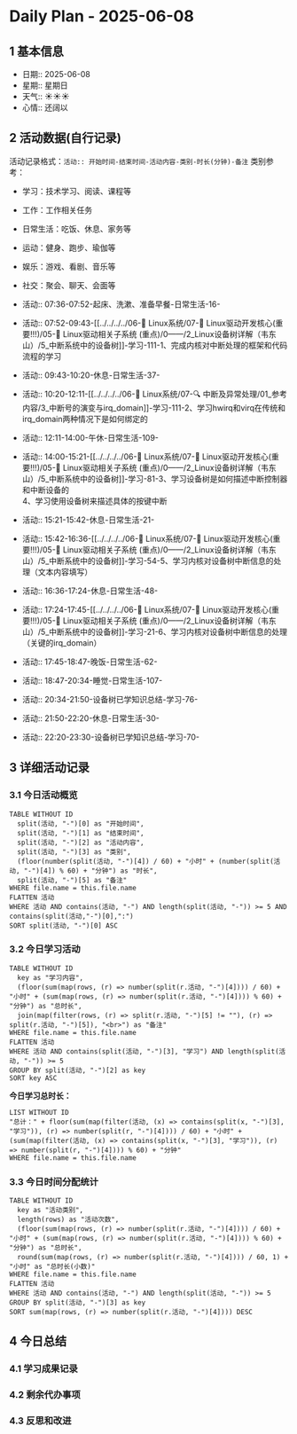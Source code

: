# Daily Plan - 2025-06-08

## 1 基本信息

- 日期:: 2025-06-08
- 星期:: 星期日
- 天气:: ☀️☀️☀️
- 心情:: 还阔以

## 2 活动数据(自行记录)
活动记录格式：`活动:: 开始时间-结束时间-活动内容-类别-时长(分钟)-备注`
类别参考：
- 学习：技术学习、阅读、课程等
- 工作：工作相关任务
- 日常生活：吃饭、休息、家务等
- 运动：健身、跑步、瑜伽等
- 娱乐：游戏、看剧、音乐等
- 社交：聚会、聊天、会面等

- 活动:: 07:36-07:52-起床、洗漱、准备早餐-日常生活-16-
- 活动:: 07:52-09:43-[[../../../../06-🐧 Linux系统/07-🚗 Linux驱动开发核心(重要!!!)/05-🚗 Linux驱动相关子系统 (重点)/0——/2_Linux设备树详解（韦东山）/5_中断系统中的设备树]]-学习-111-1、完成内核对中断处理的框架和代码流程的学习
- 活动:: 09:43-10:20-休息-日常生活-37-
- 活动:: 10:20-12:11-[[../../../../06-🐧 Linux系统/07-🔍 中断及异常处理/01_参考内容/3_中断号的演变与irq_domain]]-学习-111-2、学习hwirq和virq在传统和irq_domain两种情况下是如何绑定的
- 活动:: 12:11-14:00-午休-日常生活-109-
- 活动:: 14:00-15:21-[[../../../../06-🐧 Linux系统/07-🚗 Linux驱动开发核心(重要!!!)/05-🚗 Linux驱动相关子系统 (重点)/0——/2_Linux设备树详解（韦东山）/5_中断系统中的设备树]]-学习-81-3、学习设备树是如何描述中断控制器和中断设备的<br>4、学习使用设备树来描述具体的按键中断
- 活动:: 15:21-15:42-休息-日常生活-21-
- 活动:: 15:42-16:36-[[../../../../06-🐧 Linux系统/07-🚗 Linux驱动开发核心(重要!!!)/05-🚗 Linux驱动相关子系统 (重点)/0——/2_Linux设备树详解（韦东山）/5_中断系统中的设备树]]-学习-54-5、学习内核对设备树中断信息的处理（文本内容填写）
- 活动:: 16:36-17:24-休息-日常生活-48-
- 活动:: 17:24-17:45-[[../../../../06-🐧 Linux系统/07-🚗 Linux驱动开发核心(重要!!!)/05-🚗 Linux驱动相关子系统 (重点)/0——/2_Linux设备树详解（韦东山）/5_中断系统中的设备树]]-学习-21-6、学习内核对设备树中断信息的处理（关键的irq_domain）
- 活动:: 17:45-18:47-晚饭-日常生活-62-
- 活动:: 18:47-20:34-睡觉-日常生活-107-
- 活动:: 20:34-21:50-设备树已学知识总结-学习-76-
- 活动:: 21:50-22:20-休息-日常生活-30-
- 活动:: 22:20-23:30-设备树已学知识总结-学习-70-

## 3 详细活动记录

### 3.1 今日活动概览

```dataview
TABLE WITHOUT ID
  split(活动, "-")[0] as "开始时间",
  split(活动, "-")[1] as "结束时间", 
  split(活动, "-")[2] as "活动内容",
  split(活动, "-")[3] as "类别",
  (floor(number(split(活动, "-")[4]) / 60) + "小时" + (number(split(活动, "-")[4]) % 60) + "分钟") as "时长",
  split(活动, "-")[5] as "备注"
WHERE file.name = this.file.name
FLATTEN 活动
WHERE 活动 AND contains(活动, "-") AND length(split(活动, "-")) >= 5 AND contains(split(活动,"-")[0],":")
SORT split(活动, "-")[0] ASC
```

### 3.2 今日学习活动

```dataview
TABLE WITHOUT ID
  key as "学习内容",
  (floor(sum(map(rows, (r) => number(split(r.活动, "-")[4]))) / 60) + "小时" + (sum(map(rows, (r) => number(split(r.活动, "-")[4]))) % 60) + "分钟") as "总时长",
  join(map(filter(rows, (r) => split(r.活动, "-")[5] != ""), (r) => split(r.活动, "-")[5]), "<br>") as "备注"
WHERE file.name = this.file.name
FLATTEN 活动
WHERE 活动 AND contains(split(活动, "-")[3], "学习") AND length(split(活动, "-")) >= 5
GROUP BY split(活动, "-")[2] as key
SORT key ASC

```

**今日学习总时长：**

```dataview
LIST WITHOUT ID
"总计：" + floor(sum(map(filter(活动, (x) => contains(split(x, "-")[3], "学习")), (r) => number(split(r, "-")[4]))) / 60) + "小时" + (sum(map(filter(活动, (x) => contains(split(x, "-")[3], "学习")), (r) => number(split(r, "-")[4]))) % 60) + "分钟"
WHERE file.name = this.file.name
```

### 3.3 今日时间分配统计

```dataview
TABLE WITHOUT ID
  key as "活动类别",
  length(rows) as "活动次数",
  (floor(sum(map(rows, (r) => number(split(r.活动, "-")[4]))) / 60) + "小时" + (sum(map(rows, (r) => number(split(r.活动, "-")[4]))) % 60) + "分钟") as "总时长",
  round(sum(map(rows, (r) => number(split(r.活动, "-")[4]))) / 60, 1) + "小时" as "总时长(小数)"
WHERE file.name = this.file.name
FLATTEN 活动
WHERE 活动 AND contains(活动, "-") AND length(split(活动, "-")) >= 5
GROUP BY split(活动, "-")[3] as key
SORT sum(map(rows, (r) => number(split(r.活动, "-")[4]))) DESC
```

## 4 今日总结

### 4.1 学习成果记录

### 4.2 剩余代办事项

### 4.3 反思和改进

